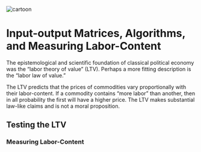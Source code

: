 
![cartoon](https://cosmonaut.blog/wp-content/uploads/2019/04/1_84gwuVnrs6wdiu8yL_o5UA.jpeg)

# Input-output Matrices, Algorithms, and Measuring Labor-Content 

The epistemological and scientific foundation of classical political economy was the “labor theory of value” (LTV). Perhaps a more fitting description is the “labor law of value.”

The LTV predicts that the prices of commodities vary proportionally with their labor-content. If a commodity contains “more labor” than another, then in all probability the first will have a higher price. The LTV makes substantial law-like claims and is not a moral proposition.

## Testing the LTV

### Measuring Labor-Content 
